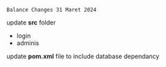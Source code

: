 ```Balance Changes 31 Maret 2024```

update **src** folder

- login
- adminis
  
update **pom.xml** file to include database dependancy

